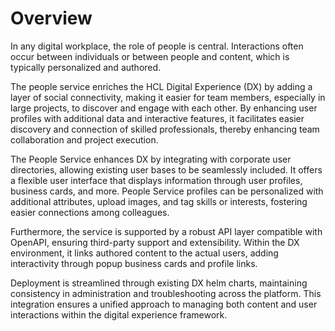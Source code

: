 # Overview

In any digital workplace, the role of people is central. Interactions often occur between individuals or between people and content, which is typically personalized and authored.

The people service enriches the HCL Digital Experience (DX) by adding a layer of social connectivity, making it easier for team members, especially in large projects, to discover and engage with each other. By enhancing user profiles with additional data and interactive features, it facilitates easier discovery and connection of skilled professionals, thereby enhancing team collaboration and project execution.

The People Service enhances DX by integrating with corporate user directories, allowing existing user bases to be seamlessly included. It offers a flexible user interface that displays information through user profiles, business cards, and more. People Service profiles can be personalized with additional attributes, upload images, and tag skills or interests, fostering easier connections among colleagues.

Furthermore, the service is supported by a robust API layer compatible with OpenAPI, ensuring third-party support and extensibility. Within the DX environment, it links authored content to the actual users, adding interactivity through popup business cards and profile links.

Deployment is streamlined through existing DX helm charts, maintaining consistency in administration and troubleshooting across the platform. This integration ensures a unified approach to managing both content and user interactions within the digital experience framework.
